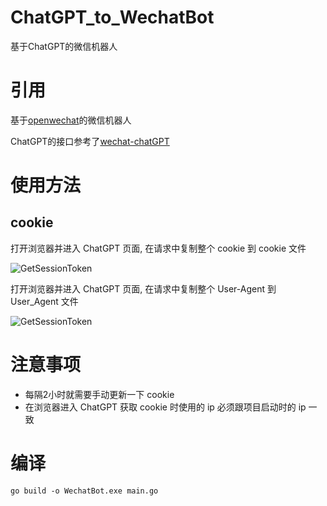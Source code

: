 # ChatGPT_to_WechatBot
基于ChatGPT的微信机器人

# 引用
基于[openwechat](https://github.com/eatmoreapple/openwechat)的微信机器人

ChatGPT的接口参考了[wechat-chatGPT](https://github.com/gtoxlili/wechat-chatGPT)

# 使用方法
## cookie
打开浏览器并进入 ChatGPT 页面, 在请求中复制整个 cookie 到 cookie 文件

![GetSessionToken](https://github.com/lihongbin99/ChatGPT_to_WechatBot/blob/master/static/cookie.png?raw=true)

打开浏览器并进入 ChatGPT 页面, 在请求中复制整个 User-Agent 到 User_Agent 文件

![GetSessionToken](https://github.com/lihongbin99/ChatGPT_to_WechatBot/blob/master/static/User_Agent.png?raw=true)

# 注意事项
- 每隔2小时就需要手动更新一下 cookie
- 在浏览器进入 ChatGPT 获取 cookie 时使用的 ip 必须跟项目启动时的 ip 一致

# 编译
```
go build -o WechatBot.exe main.go
```
